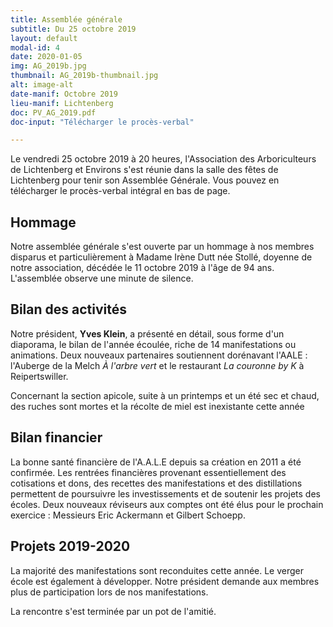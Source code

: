 ```yaml
---
title: Assemblée générale
subtitle: Du 25 octobre 2019
layout: default
modal-id: 4
date: 2020-01-05
img: AG_2019b.jpg
thumbnail: AG_2019b-thumbnail.jpg
alt: image-alt
date-manif: Octobre 2019
lieu-manif: Lichtenberg
doc: PV_AG_2019.pdf
doc-input: "Télécharger le procès-verbal"

---
```

Le vendredi 25 octobre 2019 à 20 heures, l'Association des Arboriculteurs de Lichtenberg et Environs s'est réunie dans la salle des fêtes de Lichtenberg pour tenir son Assemblée Générale. Vous pouvez en télécharger le procès-verbal intégral en bas de page.
## Hommage ##
Notre assemblée générale s'est ouverte par un hommage à nos membres disparus et particulièrement à Madame Irène Dutt née Stollé, doyenne de notre association, décédée le 11 octobre 2019 à l'âge de 94 ans. L'assemblée observe une minute de silence.

## Bilan des activités ##
Notre président, **Yves Klein**, a présenté en détail, sous forme d'un diaporama, le bilan de l'année écoulée, riche de 14 manifestations ou animations. 
Deux nouveaux partenaires soutiennent dorénavant l'AALE : l'Auberge de la Melch *À l'arbre vert* et le restaurant *La couronne by K* à Reipertswiller. 

Concernant la section apicole, suite à un printemps et un été sec et chaud, des ruches sont mortes et la récolte de miel est inexistante cette année

## Bilan financier ##

La bonne santé financière de l'A.A.L.E depuis sa création en 2011 a été confirmée. Les rentrées financières provenant essentiellement des cotisations et dons, des recettes des manifestations et des distillations permettent de poursuivre les investissements et de soutenir les projets des écoles. 
Deux nouveaux réviseurs aux comptes ont été élus pour le prochain exercice : Messieurs Eric Ackermann et Gilbert Schoepp.

## Projets 2019-2020 ##
La majorité des manifestations sont reconduites cette année. Le verger école est également à développer. Notre président demande aux membres plus de participation lors de nos manifestations.  

La rencontre s'est terminée par un pot de l'amitié.